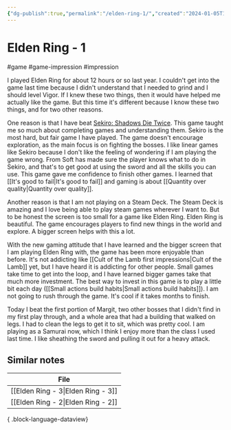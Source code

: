 ```yaml
---
{"dg-publish":true,"permalink":"/elden-ring-1/","created":"2024-01-05T18:56:29.611+09:00","updated":"2024-01-05T22:20:09.341+09:00"}
---
```


# Elden Ring - 1

#game #game-impression #impression 

I played Elden Ring for about 12 hours or so last year. I couldn't get into the game last time because I didn't understand that I needed to grind and I should level Vigor. If I knew these two things, then it would have helped me actually like the game. But this time it's different because I know these two things, and for two other reasons.

One reason is that I have beat [Sekiro: Shadows Die Twice](https://en.wikipedia.org/wiki/Sekiro:_Shadows_Die_Twice). This game taught me so much about completing games and understanding them. Sekiro is the most hard, but fair game I have played. The game doesn't encourage exploration, as the main focus is on fighting the bosses. I like linear games like Sekiro because I don't like the feeling of wondering if I am playing the game wrong. From Soft has made sure the player knows what to do in Sekiro, and that's to get good at using the sword and all the skills you can use. This game gave me confidence to finish other games. I learned that [[It's good to fail\|It's good to fail]] and gaming is about [[Quantity over quality\|Quantity over quality]].

Another reason is that I am not playing on a Steam Deck. The Steam Deck is amazing and I love being able to play steam games wherever I want to. But to be honest the screen is too small for a game like Elden Ring. Elden Ring is beautiful. The game encourages players to find new things in the world and explore. A bigger screen helps with this a lot.

With the new gaming attitude that I have learned and the bigger screen that I am playing Elden Ring with, the game has been more enjoyable than before. It's not addicting like [[Cult of the Lamb first impressions\|Cult of the Lamb]] yet, but I have heard it is addicting for other people. Small games take time to get into the loop, and I have learned bigger games take that much more investment. The best way to invest in this game is to play a little bit each day ([[Small actions build habits\|Small actions build habits]]). I am not going to rush through the game. It's cool if it takes months to finish.

Today I beat the first portion of Margit, two other bosses that I didn't find in my first play through, and a whole area that had a building that walked on legs. I had to clean the legs to get it to sit, which was pretty cool. I am playing as a Samurai now, which I think I enjoy more than the class I used last time. I like sheathing the sword and pulling it out for a heavy attack.

## Similar notes

| File                                  |
| ------------------------------------- |
| [[Elden Ring - 3\|Elden Ring - 3]] |
| [[Elden Ring - 2\|Elden Ring - 2]] |

{ .block-language-dataview}
